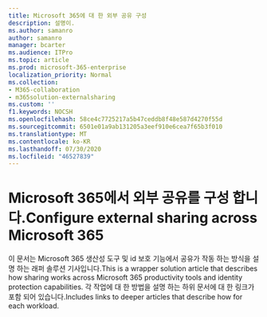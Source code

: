 ```yaml
---
title: Microsoft 365에 대 한 외부 공유 구성
description: 설명이.
ms.author: samanro
author: samanro
manager: bcarter
ms.audience: ITPro
ms.topic: article
ms.prod: microsoft-365-enterprise
localization_priority: Normal
ms.collection:
- M365-collaboration
- m365solution-externalsharing
ms.custom: ''
f1.keywords: NOCSH
ms.openlocfilehash: 58ce4c7725217a5b47ceddb8f48e587d4270f55d
ms.sourcegitcommit: 6501e01a9ab131205a3eef910e6cea7f65b3f010
ms.translationtype: MT
ms.contentlocale: ko-KR
ms.lasthandoff: 07/30/2020
ms.locfileid: "46527839"
---
```

# <a name="configure-external-sharing-across-microsoft-365"></a><span data-ttu-id="10c9e-103">Microsoft 365에서 외부 공유를 구성 합니다.</span><span class="sxs-lookup"><span data-stu-id="10c9e-103">Configure external sharing across Microsoft 365</span></span>

<span data-ttu-id="10c9e-104">이 문서는 Microsoft 365 생산성 도구 및 id 보호 기능에서 공유가 작동 하는 방식을 설명 하는 래퍼 솔루션 기사입니다.</span><span class="sxs-lookup"><span data-stu-id="10c9e-104">This is a wrapper solution article that describes how sharing works across Microsoft 365 productivity tools and identity protection capabilities.</span></span> <span data-ttu-id="10c9e-105">각 작업에 대 한 방법을 설명 하는 하위 문서에 대 한 링크가 포함 되어 있습니다.</span><span class="sxs-lookup"><span data-stu-id="10c9e-105">Includes links to deeper articles that describe how for each workload.</span></span>
